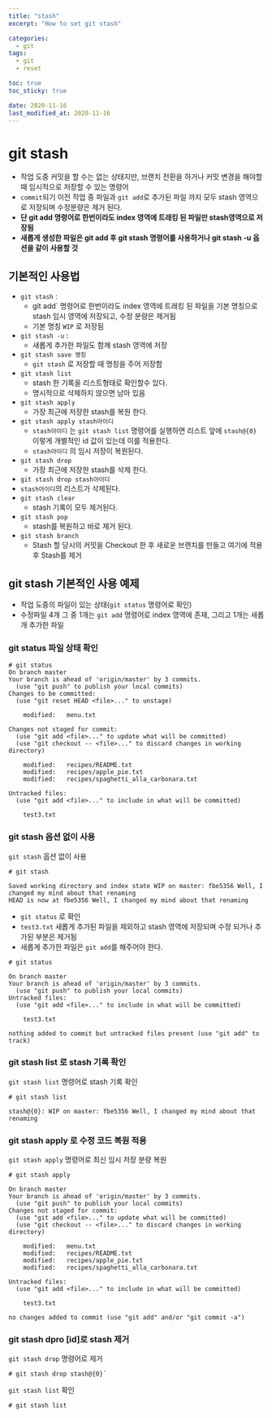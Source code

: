 ```yaml
---
title: "stash"
excerpt: "How to set git stash"

categories:
  - git
tags:
  - git
  - reset

toc: true
toc_sticky: true

date: 2020-11-16
last_modified_at: 2020-11-16
---
```


# git stash
- 작업 도중 커밋을 할 수는 없는 상태지만, 브랜치 전환을 하거나 커밋 변경을 해야할때 임시적으로 저장할 수 있는 명령어
- `commit`되기 이전 작업 중 파일과 `git add`로 추가된 파일 까지 모두 stash 영역으로 저장되며 수정분량은 제거 된다.
- **단 git add 명령어로 한번이라도 index 영역에 트래킹 된 파일만 stash영역으로 저장됨**
- **새롭게 생성한 파일은 git add 후 git stash 명령어를 사용하거나 git stash -u 옵션을 같이 사용할 것**


## 기본적인 사용법

- `git stash` :
  - git add` 명령어로 한번이라도 index 영역에 트래킹 된 파일을 기본 명칭으로 stash 임시 영역에 저장되고, 수정 분량은 제거됨
  - 기본 명칭 `WIP` 로 저장됨
- `git stash -u` :
  - 새롭게 추가한 파일도 함께 stash 영역에 저장
- `git stash save 명칭`
  - `git stash` 로 저장할 때 명칭을 주어 저장함
- `git stash list`
  - stash 한 기록을 리스트형태로 확인할수 있다.
  - 명시적으로 삭제하지 않으면 남아 있음
- `git stash apply`
  - 가장 최근에 저장한 stash를 복원 한다.
- `git stash apply stash아이디`
  - `stash아이디` 는 `git stash list` 명령어를 실행하면 리스트 앞에 `stash@{0}` 이렇게 개별적인 id 값이 있는데 이를 적용한다.
  - `stash아이디` 의 임시 저장이 복원된다.
- `git stash drop`
  - 가장 최근에 저장한 stash를 삭제 한다.
- `git stash drop stash아이디`
- `stash아이디`의 리스트가 삭제된다.
- `git stash clear`
  - stash 기록이 모두 제거된다.
- `git stash pop`
  - stash를 복원하고 바로 제거 된다.
- `git stash branch`
  - Stash 할 당시의 커밋을 Checkout 한 후 새로운 브랜치를 만들고 여기에 적용 후 Stash를 제거

##  git stash 기본적인 사용 예제

- 작업 도중의 파일이 있는 상태(`git status` 명령어로 확인)
- 수정파일 4개 그 중 1개는 `git add` 명령어로 index 영역에 존재, 그리고 1개는 새롭개 추가한 파일

### git status 파일 상태 확인

```
# git status
On branch master
Your branch is ahead of 'origin/master' by 3 commits.
  (use "git push" to publish your local commits)
Changes to be committed:
  (use "git reset HEAD <file>..." to unstage)

    modified:   menu.txt

Changes not staged for commit:
  (use "git add <file>..." to update what will be committed)
  (use "git checkout -- <file>..." to discard changes in working directory)

    modified:   recipes/README.txt
    modified:   recipes/apple_pie.txt
    modified:   recipes/spaghetti_alla_carbonara.txt

Untracked files:
  (use "git add <file>..." to include in what will be committed)

    test3.txt
```

### git stash 옵션 없이 사용

`git stash` 옵션 없이 사용
```
# git stash

Saved working directory and index state WIP on master: fbe5356 Well, I changed my mind about that renaming
HEAD is now at fbe5356 Well, I changed my mind about that renaming
```

- `git status` 로 확인
- `test3.txt` 새롭게 추가된 파일을 제외하고 stash 영역에 저장되며 수정 되거나 추가된 부분은 제거됨
- 새롭게 추가한 파일은 `git add`를 해주어야 한다.
```
# git status

On branch master
Your branch is ahead of 'origin/master' by 3 commits.
  (use "git push" to publish your local commits)
Untracked files:
  (use "git add <file>..." to include in what will be committed)

    test3.txt

nothing added to commit but untracked files present (use "git add" to track)
```

### git stash list 로 stash 기록 확인

 `git stash list` 명령어로 stash 기록 확인
```
# git stash list

stash@{0}: WIP on master: fbe5356 Well, I changed my mind about that renaming
```

### git stash apply 로 수정 코드 복원 적용

`git stash apply` 명령어로 최신 임시 저장 분량 복원
```
# git stash apply

On branch master
Your branch is ahead of 'origin/master' by 3 commits.
  (use "git push" to publish your local commits)
Changes not staged for commit:
  (use "git add <file>..." to update what will be committed)
  (use "git checkout -- <file>..." to discard changes in working directory)

    modified:   menu.txt
    modified:   recipes/README.txt
    modified:   recipes/apple_pie.txt
    modified:   recipes/spaghetti_alla_carbonara.txt

Untracked files:
  (use "git add <file>..." to include in what will be committed)

    test3.txt

no changes added to commit (use "git add" and/or "git commit -a")
```

### git stash dpro [id]로 stash 제거

`git stash drop` 명령어로 제거
```
# git stash drop stash@{0}`
```

`git stash list` 확인
```
# git stash list
```
